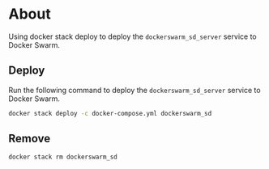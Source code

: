 # About

Using docker stack deploy to deploy the `dockerswarm_sd_server` service to Docker Swarm.

## Deploy

Run the following command to deploy the `dockerswarm_sd_server` service to Docker Swarm.

```bash
docker stack deploy -c docker-compose.yml dockerswarm_sd
```

## Remove

```bash
docker stack rm dockerswarm_sd
```
